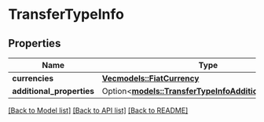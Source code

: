 # TransferTypeInfo

## Properties

Name | Type | Description | Notes
------------ | ------------- | ------------- | -------------
**currencies** | [**Vec<models::FiatCurrency>**](FiatCurrency.md) |  | 
**additional_properties** | Option<[**models::TransferTypeInfoAdditionalProperties**](TransferTypeInfo_additionalProperties.md)> |  | [optional]

[[Back to Model list]](../README.md#documentation-for-models) [[Back to API list]](../README.md#documentation-for-api-endpoints) [[Back to README]](../README.md)


